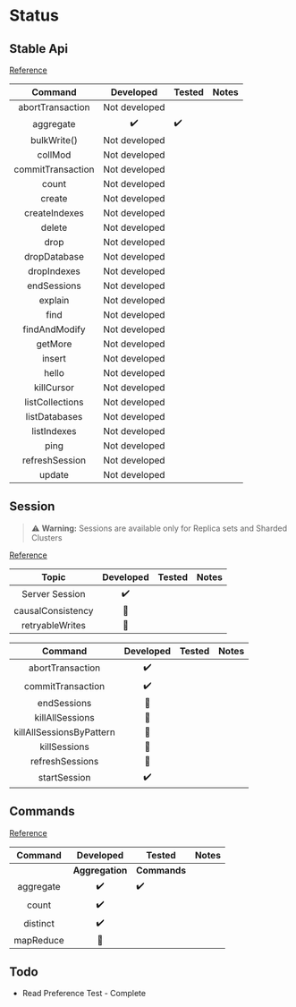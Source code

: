 # Status

## Stable Api

[Reference][1]

| Command | Developed | Tested  | Notes |
| :---: | :---: | --- | :---: |
| abortTransaction | Not developed |  |  |
| aggregate | :heavy_check_mark: |  :heavy_check_mark:  | |
| bulkWrite() | Not developed |  |  |
| collMod | Not developed |  |  |
| commitTransaction | Not developed |  |  |
| count | Not developed |  |  |
| create | Not developed |  |  |
| createIndexes | Not developed |  |  |
| delete | Not developed |  |  |
| drop | Not developed |  |  |
| dropDatabase | Not developed |  |  |
| dropIndexes | Not developed |  |  |
| endSessions | Not developed |  |  |
| explain | Not developed |  | |
| find | Not developed |  |  |
| findAndModify | Not developed |  |  |
| getMore | Not developed |  |  |
| insert | Not developed |  |  |
| hello | Not developed |  |  |
| killCursor | Not developed |  |  |
| listCollections | Not developed |  |  |
| listDatabases | Not developed |  |  |
| listIndexes | Not developed |  |  |
| ping | Not developed |  |  |
| refreshSession | Not developed |  |  |
| update | Not developed |  |  |

## Session

> :warning: **Warning:** Sessions are available only for Replica sets and Sharded Clusters

[Reference][4]

| Topic | Developed | Tested  | Notes |
| :---: | :---: | --- | :---: |
| Server Session | :heavy_check_mark: |  |  |
| causalConsistency |:white_square_button: |  |  |
| retryableWrites | :white_square_button: |  |  |

| Command | Developed | Tested  | Notes |
| :---: | :---: | --- | :---: |
| abortTransaction | :heavy_check_mark: |  |  |
| commitTransaction |:heavy_check_mark: |  |  |
| endSessions | :white_square_button: |  |  |
| killAllSessions | :white_square_button: |  |  |
| killAllSessionsByPattern | :white_square_button: |  |  |
| killSessions |:white_square_button: |  |  |
| refreshSessions | :white_square_button: |  |  |
| startSession | :heavy_check_mark: |  |  |

## Commands

[Reference][5]

| Command | Developed | Tested  | Notes |
| :---: | :---: | --- | :---: |
| | **Aggregation**  | **Commands** | |
| aggregate | :heavy_check_mark: |  :heavy_check_mark: |  |
| count |:heavy_check_mark: |  |  |
| distinct | :heavy_check_mark: |  |  |
| mapReduce | :white_square_button: |  |  |

## Todo

- Read Preference Test - Complete

 [1]: https://www.mongodb.com/docs/manual/reference/stable-api-changelog/#std-label-stable-api-changelog
 [4]: https://www.mongodb.com/docs/manual/reference/command/nav-sessions/
 [5]: https://www.mongodb.com/docs/manual/reference/command/
